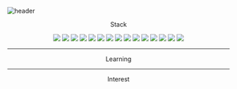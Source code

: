 ![header](https://capsule-render.vercel.app/api?type=waving&color=80EC6C&height=180&section=header&text=👋Hyune's&fontSize=50&fontColor=FFFFFF&fontAlign=80&fontAlignY=35)
<div align="center">
<p>Stack</p>
<p>
<img src="https://img.shields.io/badge/Java-FA7128?style=flat-square&logo=Java&logoColor=white"/>
<img src="https://img.shields.io/badge/JavaScript-FA7128?style=flat-square&logo=JavaScript&logoColor=white"/>
<img src="https://img.shields.io/badge/TypeScript-FA7128?style=flat-square&logo=TypeScript&logoColor=white"/>
<img src="https://img.shields.io/badge/Spring-FA7128?style=flat-square&logo=Thymeleaf&logoColor=white">
<img src="https://img.shields.io/badge/Spring Boot-FA7128?style=flat-square&logo=Node.js&logoColor=white"/>
<img src="https://img.shields.io/badge/Gralde-FA7128?style=flat-square&logo=Gradle&logoColor=white"/>
<img src="https://img.shields.io/badge/Oracle-FA7128?style=flat-square&logo=Oracle&logoColor=white"/>
<img src="https://img.shields.io/badge/React-FA7128?style=flat-square&logo=React&logoColor=white"/>
<img src="https://img.shields.io/badge/PostgreSql-FA7128?style=flat-square&logo=PostgreSQL&logoColor=white"/>
<img src="https://img.shields.io/badge/MySql-FA7128?style=flat-square&logo=MySQL&logoColor=white"/>
<img src="https://img.shields.io/badge/HTML5-FA7128?style=flat-square&logo=HTML5&logoColor=white"/>
<img src="https://img.shields.io/badge/GraphQL-FA7128?style=flat-square&logo=GraphQL&logoColor=white"/> 
<img src="https://img.shields.io/badge/AWS-FA7128?style=flat-square&logo=Amazon AWS&logoColor=white"/>
<img src="https://img.shields.io/badge/Nginx-FA7128?style=flat-square&logo=NGINX&logoColor=white"/>
<img src="https://img.shields.io/badge/Apache-FA7128?style=flat-square&logo=Apache Tomcat&logoColor=white"/>
</p>
<hr/>

<center>Learning</center><hr/>  

<center>Interest</center>
</div>
